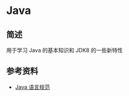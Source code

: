 # Java
## 简述
用于学习 Java 的基本知识和 JDK8 的一些新特性

## 参考资料
+ [Java 语言规范](https://docs.oracle.com/javase/specs/)